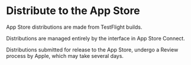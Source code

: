 # Distribute to the App Store

App Store distributions are made from TestFlight builds.

Distributions are managed entirely by the interface in App Store Connect.

Distributions submitted for release to the App Store, undergo a Review process by Apple, which may take several days.
